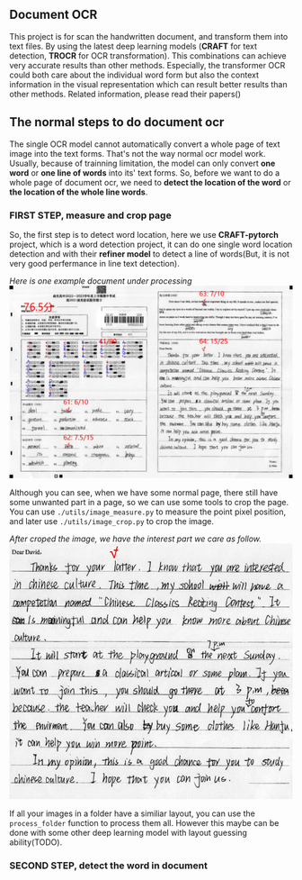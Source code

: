 ## Document OCR

This project is for scan the handwritten document, and transform them into text files. By using the latest deep learning models (**CRAFT** for text detection, **TROCR** for OCR transformation). This combinations can achieve very accurate results than other methods. Especially, the transformer OCR could both care about the individual word form but also the context information in the visual representation which can result better results than other methods. Related information, please read their papers()


## The normal steps to do document ocr

The single OCR model cannot automatically convert a whole page of text image into the text forms. That's not the way normal ocr model work. Usually, because of trainning limitation, the model can only convert **one word** or **one line of words** into its' text forms. So, before we want to do a whole page of document ocr, we need to **detect the location of the word** or **the location of the whole line words**.


### FIRST STEP, measure and crop page
So, the first step is to detect word location, here we use **CRAFT-pytorch** project, which is a word detection project, it can do one single word location detection and with their **refiner model** to detect a line of words(But, it is not very good perfermance in line text detection).


*Here is one example document under processing*
![image](asset/front.png)

Although you can see, when we have some normal page, there still have some unwanted part in a page, so we can use some tools to crop the page. You can use `./utils/image_measure.py` to measure the point pixel position, and later use `./utils/image_crop.py` to crop the image.

*After croped the image, we have the interest part we care as follow.*
![image2](asset/crop_front.png)

If all your images in a folder have a similiar layout, you can use the `process_folder` function to process them all. However this maybe can be done with some other deep learning model with layout guessing ability(TODO).


### SECOND STEP, detect the word in document








